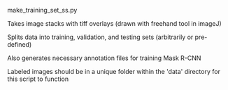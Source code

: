 make_training_set_ss.py

Takes image stacks with tiff overlays (drawn with freehand tool in imageJ)

Splits data into training, validation, and testing sets (arbitrarily or pre-defined)

Also generates necessary annotation files for training Mask R-CNN

Labeled images should be in a unique folder within the 'data' directory for this script to function
